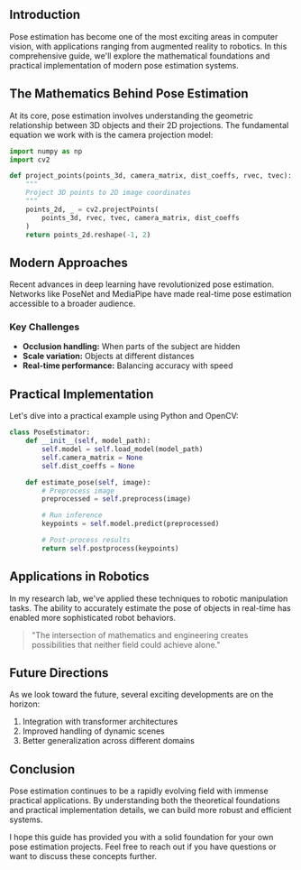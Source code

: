 ## Introduction

Pose estimation has become one of the most exciting areas in computer vision, with applications ranging from augmented reality to robotics. In this comprehensive guide, we'll explore the mathematical foundations and practical implementation of modern pose estimation systems.

## The Mathematics Behind Pose Estimation

At its core, pose estimation involves understanding the geometric relationship between 3D objects and their 2D projections. The fundamental equation we work with is the camera projection model:

```python
import numpy as np
import cv2

def project_points(points_3d, camera_matrix, dist_coeffs, rvec, tvec):
    """
    Project 3D points to 2D image coordinates
    """
    points_2d, _ = cv2.projectPoints(
        points_3d, rvec, tvec, camera_matrix, dist_coeffs
    )
    return points_2d.reshape(-1, 2)
```

## Modern Approaches

Recent advances in deep learning have revolutionized pose estimation. Networks like PoseNet and MediaPipe have made real-time pose estimation accessible to a broader audience.

### Key Challenges

- **Occlusion handling:** When parts of the subject are hidden
- **Scale variation:** Objects at different distances
- **Real-time performance:** Balancing accuracy with speed

## Practical Implementation

Let's dive into a practical example using Python and OpenCV:

```python
class PoseEstimator:
    def __init__(self, model_path):
        self.model = self.load_model(model_path)
        self.camera_matrix = None
        self.dist_coeffs = None

    def estimate_pose(self, image):
        # Preprocess image
        preprocessed = self.preprocess(image)

        # Run inference
        keypoints = self.model.predict(preprocessed)

        # Post-process results
        return self.postprocess(keypoints)
```

## Applications in Robotics

In my research lab, we've applied these techniques to robotic manipulation tasks. The ability to accurately estimate the pose of objects in real-time has enabled more sophisticated robot behaviors.

> "The intersection of mathematics and engineering creates possibilities that neither field could achieve alone."

## Future Directions

As we look toward the future, several exciting developments are on the horizon:

1. Integration with transformer architectures
2. Improved handling of dynamic scenes
3. Better generalization across different domains

## Conclusion

Pose estimation continues to be a rapidly evolving field with immense practical applications. By understanding both the theoretical foundations and practical implementation details, we can build more robust and efficient systems.

I hope this guide has provided you with a solid foundation for your own pose estimation projects. Feel free to reach out if you have questions or want to discuss these concepts further.
